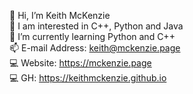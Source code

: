  👋 Hi, I’m Keith McKenzie <br>
 👀 I am interested in C++, Python and Java <br>
 🌱 I’m currently learning Python and C++ <br>
 📫 E-mail Address: keith@mckenzie.page <br>
 💻 Website: https://mckenzie.page <br>
 💻 GH: https://keithmckenzie.github.io <br>

